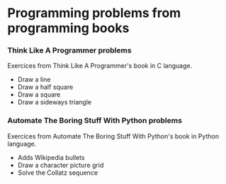 # Programming problems from programming books

### Think Like A Programmer problems

Exercices from Think Like A Programmer's book in C language.

* Draw a line
* Draw a half square
* Draw a square
* Draw a sideways triangle

### Automate The Boring Stuff With Python problems

Exercices from Automate The Boring Stuff With Python's book in Python language.

* Adds Wikipedia bullets
* Draw a character picture grid
* Solve the Collatz sequence
